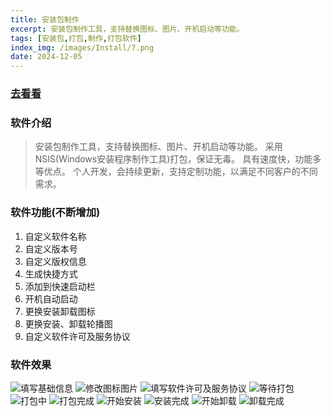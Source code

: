 ```yaml
---
title: 安装包制作
excerpt: 安装包制作工具，支持替换图标、图片、开机启动等功能。
tags: [安装包,打包,制作,打包软件]
index_img: /images/Install/7.png
date: 2024-12-05
---
```


### [去看看](https://item.taobao.com/item.htm?id=886677223433)

### 软件介绍
> 安装包制作工具，支持替换图标、图片、开机启动等功能。
采用NSIS(Windows安装程序制作工具)打包，保证无毒。
具有速度快，功能多等优点。
个人开发，会持续更新，支持定制功能，以满足不同客户的不同需求。

### 软件功能(不断增加)
1. 自定义软件名称
2. 自定义版本号
3. 自定义版权信息
4. 生成快捷方式
5. 添加到快速启动栏
6. 开机自动启动
7. 更换安装卸载图标
8. 更换安装、卸载轮播图
9. 自定义软件许可及服务协议

### 软件效果
![填写基础信息](/images/Install/1.png)
![修改图标图片](/images/Install/2.png)
![填写软件许可及服务协议](/images/Install/3.png)
![等待打包](/images/Install/4.png)
![打包中](/images/Install/5.png)
![打包完成](/images/Install/6.png)
![开始安装](/images/Install/7.png)
![安装完成](/images/Install/8.png)
![开始卸载](/images/Install/9.png)
![卸载完成](/images/Install/10.png)